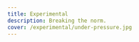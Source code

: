```yaml
---
title: Experimental
description: Breaking the norm.
cover: /experimental/under-pressure.jpg
---
```


